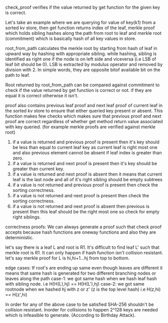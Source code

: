 check_proof verifies if the value returned by get function for the given key is correct.

Let's take an example where we are querying for value of key(k1) from a sorted kv store, then get function returns index of the leaf, merkle proof which holds sibling hashes along the path from root to leaf and merkle root (commitment) which is basically hash of all key values in store.

root_from_path calculates the merkle root by starting from hash of leaf in upward way by hashing with appropriate sibling. while hashing, sibling is identified as right one if the node is on left side and viceversa (i.e LSB of leaf bit should be 0). LSB is extracted by modulus operator and removed by division with 2. In simple words, they are opposite bitof available bit on the path to leaf.

Root returned by root_from_path can be compared against commitment to check if the value returned by get function is correct or not. if they are equal it is correct otherwise it isn't.

proof also contains previous leaf proof and next leaf proof of current leaf in the sorted kv store to ensure that either queried key present or absent. This function makes few checks which makes sure that previous proof and next proof are correct regardless of whether get method return value associated with key queried. (for example merkle proofs are verified against merkle root)

1. if a value is returned and previous proof is present then it's key should be less than equal to current leaf key as current leaf is right most one and also previous element cannot be absent if leaf index is greater than zero.
2. if a value is returned and next proof is present then it's key should be greater than current key. 
3. if a value is returned and next proof is absent then it means that current leaf is the last node and all of it's right sibling should be empty subtrees
4. if a value is not returned and previous proof is present then check the sorting correctness.
5. if a value is not returned and next proof is present then check the sorting correctness.
6. if a value is not returned and next proof is absent then previous is present then this leaf should be the right most one so check for empty right siblings.


correctness proofs: 
We can always generate a proof such that check proof accepts because hash functions are oneway functions and also they are deterministic.

let's say there is a leaf L and root is R1. It's difficult to find leaf L' such that merkle root is R1. It can only happen if hash function isn't collision resistant. let's say merkle proof for L is hi,hi+1...hj from top to bottom. 

edge cases: If root's are ending up same even though leaves are different it means that same hash is generated for two different branching nodes or leaves along the path
case-1:
we got same hash when we hash leaf hash with sibling node. i.e H(H(L),hj) == H(H(L'),hj)
case-2:
we got same rootnode when we hashed hj with z or z' (z is the top level hash) i.e H(z,hi) == H(z',hi)

In order for any of the above case to be satisfied SHA-256 shouldn't be collision resistant. Inorder for collisions to happen 2^128 keys are needed which is infeasible to generate. (According to Birthday Attack).